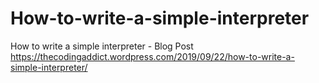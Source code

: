 # How-to-write-a-simple-interpreter
How to write a simple interpreter - Blog Post</br>
<a target="_blank" href="https://thecodingaddict.wordpress.com/2019/09/22/how-to-write-a-simple-interpreter/">https://thecodingaddict.wordpress.com/2019/09/22/how-to-write-a-simple-interpreter/</a>
